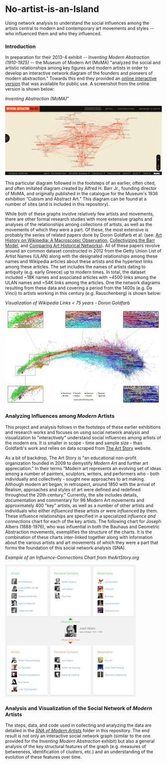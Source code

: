 # No-artist-is-an-Island
Using network analysis to understand the social influences among the artists central to modern and contemporary art movements and styles -- who influenced them and who they influenced.

<H3>Introduction</H3>

In preparation for their 2013-4 exhibit -- <i>Inventing Modern Abstraction (1910-1925)</i> -- the Museum of Modern Art (MoMA) "analyzed the social and artistic relationships among key figures and modern artists in order to develop an interactive network diagram of the founders and pioneers of modern abstraction." Towards this end they provided an <a href="https://www.moma.org/interactives/exhibitions/2012/inventingabstraction/?page=connections">online interactive version</a> that was available for public use. A screenshot from the online version is shown below:

*Inventing Abstraction (MoMA)*"

![alt text](MoMA_Inventing_Abstraction.png "Inventing Abstraction")

This particular diagram followed in the footsteps of an earlier, often cited, and often imitated diagram created by Alfred H. Barr Jr., founding director of MoMA, and originally published in the catalogue for the Museum's 1936 exhibition “Cubism and Abstract Art.” This diagram can be found at a number of sites (and is included in this repository).

While both of these graphs involve relatively few artists and movements, there are other formal research studies with more extensive graphs and analyses of the relationships among collections of artists, as well as the movements of which they were a part. Of these, the most extensive is probably the series of related papers done by Doron Goldfarb et al. (see: <a href='https://arxiv.org/abs/1304.5629'>Art History on Wikipedia: A Macroscopic Observation</a>, <a href='https://www.mitpressjournals.org/doi/abs/10.1162/LEON_a_00773'>Collectivizing the Barr Model</a>, and <a href='https://arxiv.org/ftp/arxiv/papers/1304/1304.5629.pdf'>Comparing Art Historical Networks</a>). All of these papers revolve around an common dataset constructed in 2012 from the Getty Union List of Artist Names (ULAN) along with the designated relationships among these names and Wikipedia articles about these artists and the hypertext links among these articles. The set includes the names of artists dating to antiquity (e.g. early Greece) up to modern times. In total, the dataset included ~18K names and associated articles with ~4500 links among the ULAN names and ~54K links among the articles. One the network diagrams resulting from these data and covering a period from the 1400s (e.g. Da Vinci) to artists working in this century (e.g. Rauschenberg) is shown below:

*Visualization of Wikipedia Links < 75 years - Doron Goldfarb*

![alt text](wikiart-history-resized.png "Visualizing Wikiart History")

<h3>Analyzing Influences among <i>Modern</i> Artists</H3>

This project and analysis follows in the footsteps of these earlier exhibitions and research works and focuses on using social network analysis and visualization to "interactively" understand social influences among artists of the modern era. It is smaller in scope - time and sample size - than Goldfarb's work and relies on data scraped from <a href='https://theArtstory.Org'>The Art Story</a> website.  

As a bit of backdrop, The Art Story is "an educational non-profit organization founded in 2009 to demystify *Modern Art* and further art appreciation." In their terms "Modern art represents an evolving set of ideas among a number of painters, sculptors, writers, and performers who - both individually and collectively - sought new approaches to art making. Although modern art began, in retrospect, around 1850 with the arrival of Realism, approaches and styles of art were defined and redefined throughout the 20th century." Currently, the site includes details, documentation and commentary for 96 Modern Art movements and approximately 400 "key" artists, as well as a number of other artists and individuals who either *influenced* these artists or were *influenced by* them. These influence relationships are specified in a specialized *influence and connections* chart for each of the key artists.  The following chart for Joseph Albers (1888-1976), who was influential in both the Bauhaus and Geometric Abstraction movements, exemplifies the structure of the charts. It is the combination of these charts inter-linked together along with information about the various artists and art movements of which they were a part that forms the foundation of this social network analysis (SNA). 

*Example of an Influence-Connections Chart from theArtStory.org*

![alt text](example_of_influence_and_connections-resized-2.png "Influence and Connections Chart")

<H3>Analysis and Visualization of the Social Network of <i>Modern</i> Artists</H3>

The steps, data, and code used in collecting and analyzing the data are detailed in the <a href= 'https://github.com/daveking63/No-artist-is-an-island/blob/master/SNA_of_Modern_Artists/'><i>SNA of Modern Artists</i></a> folder in this repository.  The end result is not only an interactive social network graph (similar to the one provided for the *Inventing Modern Abstraction* exhibit) but also a general analysis of the key structural features of the graph (e.g. measures of betweeness, identification of clusters, etc.) and an understanding of the evolution of these features over time.  
